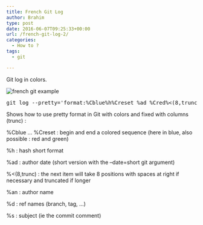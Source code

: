 ```yaml
---
title: French Git Log
author: Brahim
type: post
date: 2016-06-07T09:25:33+00:00
url: /french-git-log-2/
categories:
  - How to ?
tags:
  - git

---
```

Git log in colors.

<img class="size-full wp-image-1501 aligncenter" src="http://brahim.hamdouni.com/wp-uploads/french-git.png" alt="french git example" srcset="http://brahim.hamdouni.com/wp-uploads/french-git.png 782w, http://brahim.hamdouni.com/wp-uploads/french-git-300x135.png 300w, http://brahim.hamdouni.com/wp-uploads/french-git-768x345.png 768w, http://brahim.hamdouni.com/wp-uploads/french-git-600x269.png 600w, http://brahim.hamdouni.com/wp-uploads/french-git-624x280.png 624w" sizes="(max-width: 706px) 89vw, (max-width: 767px) 82vw, 740px" />

<!--more-->

<pre>git log --pretty='format:%Cblue%h%Creset %ad %Cred%&lt;(8,trunc)%an%Creset%Cgreen%d%Creset %s' --date=short</pre>

Shows how to use pretty format in Git with colors and fixed with columns (trunc) :

%Cblue &#8230; %Creset
:   begin and end a colored sequence (here in blue, also possible : red and green)

%h
:   hash short format

%ad
:   author date (short version with the &#8211;date=short git argument)

%<(8,trunc)
:   the next item will take 8 positions with spaces at right if necessary and truncated if longer

%an
:   author name

%d
:   ref names (branch, tag, &#8230;)

%s
:   subject (ie the commit comment)